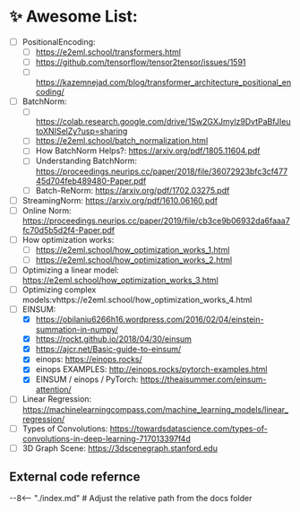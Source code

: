 # ✨ Awesome List:

- [ ] PositionalEncoding:
    * [ ] https://e2eml.school/transformers.html
    * [ ] https://github.com/tensorflow/tensor2tensor/issues/1591
    * [ ] https://kazemnejad.com/blog/transformer_architecture_positional_encoding/
- [ ] BatchNorm:
    * [ ] https://colab.research.google.com/drive/1Sw2GXJmylz9DvtPaBfJIeutoXNISelZy?usp=sharing
    * [ ] https://e2eml.school/batch_normalization.html
    * [ ] How BatchNorm Helps?: https://arxiv.org/pdf/1805.11604.pdf
    * [ ] Understanding BatchNorm: https://proceedings.neurips.cc/paper/2018/file/36072923bfc3cf47745d704feb489480-Paper.pdf
    * [ ] Batch-ReNorm: https://arxiv.org/pdf/1702.03275.pdf
- [ ] StreamingNorm: https://arxiv.org/pdf/1610.06160.pdf
- [ ] Online Norm: https://proceedings.neurips.cc/paper/2019/file/cb3ce9b06932da6faaa7fc70d5b5d2f4-Paper.pdf
- [ ] How optimization works:
    * [ ] https://e2eml.school/how_optimization_works_1.html
    * [ ] https://e2eml.school/how_optimization_works_2.html
- [ ] Optimizing a linear model: https://e2eml.school/how_optimization_works_3.html
- [ ] Optimizing complex models:vhttps://e2eml.school/how_optimization_works_4.html
- [ ] EINSUM:
    * [x] https://obilaniu6266h16.wordpress.com/2016/02/04/einstein-summation-in-numpy/
    * [x] https://rockt.github.io/2018/04/30/einsum
    * [x] https://ajcr.net/Basic-guide-to-einsum/
    * [x] einops: https://einops.rocks/
    * [x] einops EXAMPLES: http://einops.rocks/pytorch-examples.html
    * [x] EINSUM / einops / PyTorch: https://theaisummer.com/einsum-attention/
- [ ] Linear Regression: https://machinelearningcompass.com/machine_learning_models/linear_regression/
- [ ] Types of Convolutions: https://towardsdatascience.com/types-of-convolutions-in-deep-learning-717013397f4d
- [ ] 3D Graph Scene: https://3dscenegraph.stanford.edu

## External code refernce

--8<-- "./index.md"  # Adjust the relative path from the docs folder
